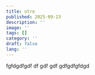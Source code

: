 ```yaml
---
title: otro
published: 2025-09-23
description: ''
image: ''
tags: []
category: ''
draft: false 
lang: ''
---
```

fgfdgdfgdf
df
gdf
gdf
gdfgdfgfdgd